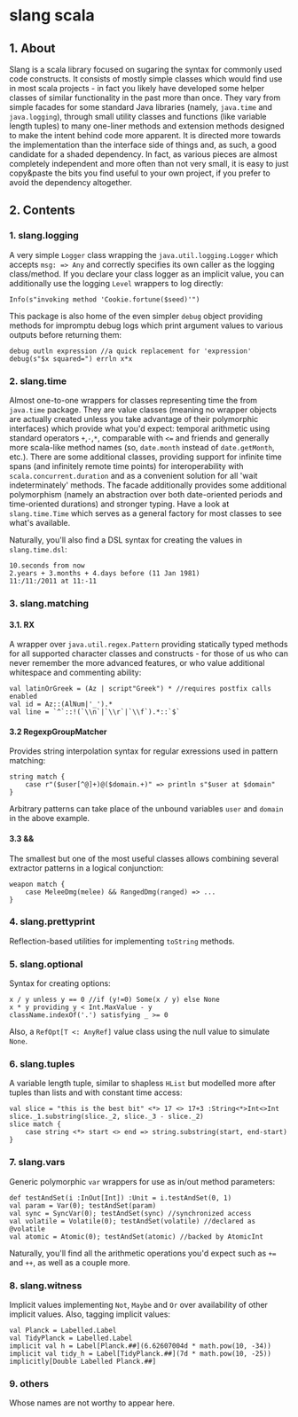 # slang scala #
## 1. About ##
Slang is a scala library focused on sugaring the syntax for commonly used code constructs.
It consists of mostly simple classes which would find use in most scala projects - in fact 
you likely have developed some helper classes of similar functionality in the past more 
than once. They vary from simple facades for some standard Java libraries (namely, 
`java.time` and `java.logging`), through small utility classes and functions (like 
variable length tuples) to many one-liner methods and extension methods designed to make 
the intent behind code more apparent. It is directed more towards the implementation than 
the interface side of things and, as such, a good candidate for a shaded dependency. 
In fact, as various pieces are almost completely independent and more often than not 
very small, it is easy to just copy&paste the bits you find useful to your own project, 
if you prefer to avoid the dependency altogether.

   

## 2. Contents ##

### 1. slang.logging ###
A very simple `Logger` class wrapping the `java.util.logging.Logger` which accepts 
`msg: => Any` and correctly specifies its own caller as the logging class/method. 
If you declare your class logger as an implicit value, you can additionally use the
logging `Level` wrappers to log directly:
    
    Info(s"invoking method 'Cookie.fortune($seed)'")

This package is also home of the even simpler `debug` object providing methods for
impromptu debug logs which print argument values to various outputs before returning them:

    debug outln expression //a quick replacement for 'expression'
    debug(s"$x squared=") errln x*x      


   
### 2. slang.time ###   
Almost one-to-one wrappers for classes representing time the from `java.time` package.
They are value classes (meaning no wrapper objects are actually created unless you
take advantage of their polymorphic interfaces) which provide what you'd expect: 
temporal arithmetic using standard operators `+`,`-`,`*`, comparable with `<=` 
and friends and generally more scala-like method names (so, `date.month` instead of 
`date.getMonth`, etc.). There are some additional classes, providing support for 
infinite time spans (and infinitely remote time points) for interoperability with 
`scala.concurrent.duration` and as a convenient solution for all 'wait indeterminately'
methods. The facade additionally provides some additional polymorphism (namely an 
abstraction over both date-oriented periods and time-oriented durations) and stronger
typing. Have a look at `slang.time.Time` which serves as a general factory for
most classes to see what's available.

Naturally, you'll also find a DSL syntax for creating the values in `slang.time.dsl`:

    10.seconds from now
    2.years + 3.months + 4.days before (11 Jan 1981)
    11:/11:/2011 at 11:-11     



### 3. slang.matching ###
#### 3.1. RX ####
A wrapper over `java.util.regex.Pattern` providing statically typed methods for all 
supported character classes and constructs - for those of us who can never remember
the more advanced features, or who value additional whitespace and commenting ability:

    val latinOrGreek = (Az | script"Greek") * //requires postfix calls enabled
    val id = Az::(AlNum|'_').*
    val line = `^`::!(`\\n`|`\\r`|`\\f`).*::`$`
    
#### 3.2 RegexpGroupMatcher ####
Provides string interpolation syntax for regular exressions used in pattern matching:

    string match {
        case r"($user[^@]+)@($domain.+)" => println s"$user at $domain"
    }    
Arbitrary patterns can take place of the unbound variables `user` and `domain` in the above example.    

#### 3.3 && ####
The smallest but one of the most useful classes allows combining several extractor 
patterns in a logical conjunction:
    
    weapon match {
        case MeleeDmg(melee) && RangedDmg(ranged) => ...
    }
   
   
    
### 4. slang.prettyprint ###
Reflection-based utilities for implementing `toString` methods.



### 5. slang.optional ###
Syntax for creating options:

    x / y unless y == 0 //if (y!=0) Some(x / y) else None
    x * y providing y < Int.MaxValue - y
    className.indexOf('.') satisfying _ >= 0
    
Also, a `RefOpt[T <: AnyRef]` value class using the null value to simulate `None`. 



### 6. slang.tuples ###        
A variable length tuple, similar to shapless `HList` but modelled more after tuples
than lists and with constant time access:

    val slice = "this is the best bit" <*> 17 <> 17+3 :String<*>Int<>Int
    slice._1.substring(slice._2, slice._3 - slice._2)
    slice match {
        case string <*> start <> end => string.substring(start, end-start)
    }
    
    
    
### 7. slang.vars ###
Generic polymorphic `var` wrappers for use as in/out method parameters:

    def testAndSet(i :InOut[Int]) :Unit = i.testAndSet(0, 1)
    val param = Var(0); testAndSet(param)
    val sync = SyncVar(0); testAndSet(sync) //synchronized access  
    val volatile = Volatile(0); testAndSet(volatile) //declared as @volatile
    val atomic = Atomic(0); testAndSet(atomic) //backed by AtomicInt
    
Naturally, you'll find all the arithmetic operations you'd expect such as `+=` and `++`, as well as
a couple more.



### 8. slang.witness ###
Implicit values implementing `Not`, `Maybe` and `Or` over availability of other implicit values.
Also, tagging implicit values:

    val Planck = Labelled.Label
    val TidyPlanck = Labelled.Label
    implicit val h = Label[Planck.##](6.62607004d * math.pow(10, -34))
    implicit val tidy_h = Label[TidyPlanck.##](7d * math.pow(10, -25))
    implicitly[Double Labelled Planck.##]
    
    
    
### 9. others
Whose names are not worthy to appear here.    